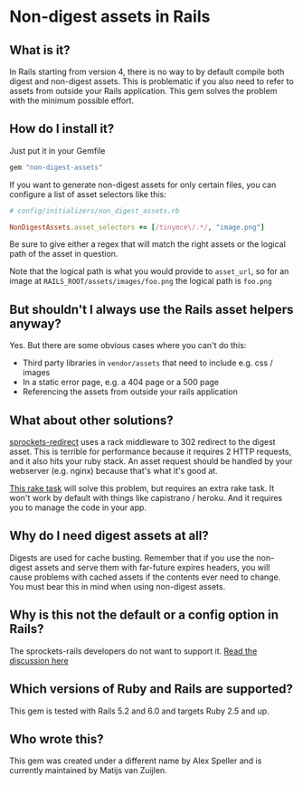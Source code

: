 Non-digest assets in Rails
==========================

What is it?
-----------

In Rails starting from version 4, there is no way to by default compile both
digest and non-digest assets. This is problematic if you also need to refer to
assets from outside your Rails application. This gem solves the problem with the
minimum possible effort.

How do I install it?
--------------------

Just put it in your Gemfile

```ruby
gem "non-digest-assets"
```

If you want to generate non-digest assets for only certain files, you can
configure a list of asset selectors like this:

```ruby
# config/initializers/non_digest_assets.rb

NonDigestAssets.asset_selectors += [/tinymce\/.*/, "image.png"]
```

Be sure to give either a regex that will match the right assets or the logical
path of the asset in question.

Note that the logical path is what you would provide to `asset_url`, so for an
image at `RAILS_ROOT/assets/images/foo.png` the logical path is `foo.png`

But shouldn't I always use the Rails asset helpers anyway?
----------------------------------------------------------

Yes. But there are some obvious cases where you can't do this:

* Third party libraries in `vendor/assets` that need to include e.g. css / images
* In a static error page, e.g. a 404 page or a 500 page
* Referencing the assets from outside your rails application

What about other solutions?
--------------------------
[sprockets-redirect](https://github.com/sikachu/sprockets-redirect) uses a rack
middleware to 302 redirect to the digest asset. This is terrible for
performance because it requires 2 HTTP requests, and it also hits your ruby
stack. An asset request should be handled by your webserver (e.g. nginx)
because that's what it's good at.

[This rake task](https://github.com/rails/sprockets-rails/issues/49#issuecomment-20535134)
will solve this problem, but requires an extra rake task. It won't work by
default with things like capistrano / heroku. And it requires you to manage the
code in your app.

Why do I need digest assets at all?
-----------------------------------

Digests are used for cache busting. Remember that if you use the non-digest
assets and serve them with far-future expires headers, you will cause problems
with cached assets if the contents ever need to change. You must bear this in
mind when using non-digest assets.

Why is this not the default or a config option in Rails?
----------------------------------------------------------------

The sprockets-rails developers do not want to support it.
[Read the discussion here](https://github.com/rails/sprockets-rails/issues/49)

Which versions of Ruby and Rails are supported?
--------------------------------------

This gem is tested with Rails 5.2 and 6.0 and targets Ruby 2.5 and up.

Who wrote this?
---------------

This gem was created under a different name by Alex Speller and is currently
maintained by Matijs van Zuijlen.
